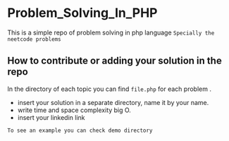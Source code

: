 # Problem_Solving_In_PHP
This is a simple repo of problem solving in php language `Specially the neetcode problems`


## How to contribute or adding your solution in the repo
In the directory of each topic you can find `file.php` for each problem .

- insert your solution in a separate directory, name it by your name.
- write time and space complexity big O.
- insert your linkedin link 

`To see an example you can check demo directory`
 

